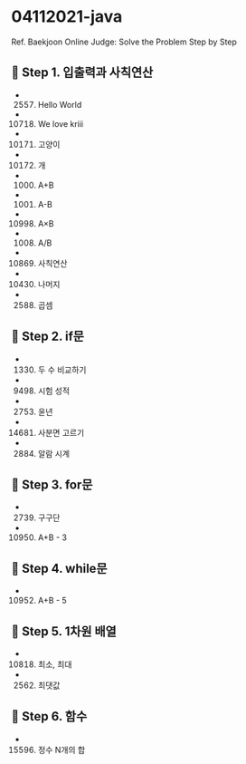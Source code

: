 # 04112021-java
Ref. Baekjoon Online Judge: Solve the Problem Step by Step

## :round_pushpin: Step 1. 입출력과 사칙연산
- 2557. Hello World
- 10718. We love kriii
- 10171. 고양이
- 10172. 개
- 1000. A+B
- 1001. A-B
- 10998. A×B
- 1008. A/B
- 10869. 사칙연산
- 10430. 나머지
- 2588. 곱셈

## :round_pushpin: Step 2. if문
- 1330. 두 수 비교하기
- 9498. 시험 성적
- 2753. 윤년
- 14681. 사분면 고르기
- 2884. 알람 시계

## :round_pushpin: Step 3. for문
- 2739. 구구단
- 10950. A+B - 3

## :round_pushpin: Step 4. while문
- 10952. A+B - 5

## :round_pushpin: Step 5. 1차원 배열
- 10818. 최소, 최대
- 2562. 최댓값

## :round_pushpin: Step 6. 함수
- 15596. 정수 N개의 합